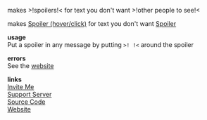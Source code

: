 makes >!spoilers!< for text you don't want >!other people to see!<

makes [Spoiler (hover/click)](https://spoilerbot.page.link/81nF "spoilers") for text you don't want [Spoiler](https://spoilerbot.page.link/hJJ9 "other people to see")

**usage**  
Put a spoiler in any message by putting `>! !<` around the spoiler

**errors**  
See the [website](https://pfgithub.github.io/spoilerbot)

**links**  
[Invite Me](https://discordapp.com/oauth2/authorize?client_id=532791925711962114&scope=bot&permissions=9216)  
[Support Server](https://discord.gg/j7qpZdE)  
[Source Code](https://github.com/pfgithub/spoilerbot/)  
[Website](https://pfgithub.github.com/spoilerbot/)
